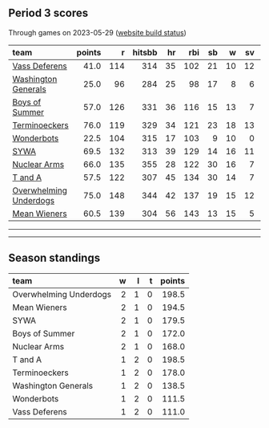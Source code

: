 

## Period 3 scores

Through games on 2023-05-29 ([website build status](https://github.com/brian-bot/pl-site/actions))


|team                   | points|   r| hitsbb| hr| rbi| sb|  w| sv|  so|   era|  whip|
|:----------------------|------:|---:|------:|--:|---:|--:|--:|--:|---:|-----:|-----:|
|[Vass Deferens](./vassdeferens)|   41.0| 114|    314| 35| 102| 21| 10| 12| 148| 4.078| 1.314|
|[Washington Generals](./washingtongenerals)|   25.0|  96|    284| 25|  98| 17|  8|  6| 142| 3.857| 1.169|
|[Boys of Summer](./boysofsummer)|   57.0| 126|    331| 36| 116| 15| 13|  7| 216| 3.359| 1.213|
|[Terminoeckers](./terminoeckers)|   76.0| 119|    329| 34| 121| 23| 18| 13| 254| 3.464| 1.093|
|[Wonderbots](./wonderbots)|   22.5| 104|    315| 17| 103|  9| 10|  0| 198| 5.883| 1.551|
|[SYWA](./sywa)         |   69.5| 132|    313| 39| 129| 14| 16| 11| 234| 3.018| 1.110|
|[Nuclear Arms](./nucleararms)|   66.0| 135|    355| 28| 122| 30| 16|  7| 212| 3.516| 1.264|
|[T and A](./tanda)     |   57.5| 122|    307| 45| 134| 30| 14|  7| 235| 4.799| 1.366|
|[Overwhelming Underdogs](./overwhelmingunderdogs)|   75.0| 148|    344| 42| 137| 19| 15| 12| 171| 3.524| 1.106|
|[Mean Wieners](./meanwieners)|   60.5| 139|    304| 56| 143| 13| 15|  5| 217| 3.676| 1.143|

* * *
* * *

## Season standings


|team                   |  w|  l|  t| points|
|:----------------------|--:|--:|--:|------:|
|Overwhelming Underdogs |  2|  1|  0|  198.5|
|Mean Wieners           |  2|  1|  0|  194.5|
|SYWA                   |  2|  1|  0|  179.5|
|Boys of Summer         |  2|  1|  0|  172.0|
|Nuclear Arms           |  2|  1|  0|  168.0|
|T and A                |  1|  2|  0|  198.5|
|Terminoeckers          |  1|  2|  0|  178.0|
|Washington Generals    |  1|  2|  0|  138.5|
|Wonderbots             |  1|  2|  0|  111.5|
|Vass Deferens          |  1|  2|  0|  111.0|


